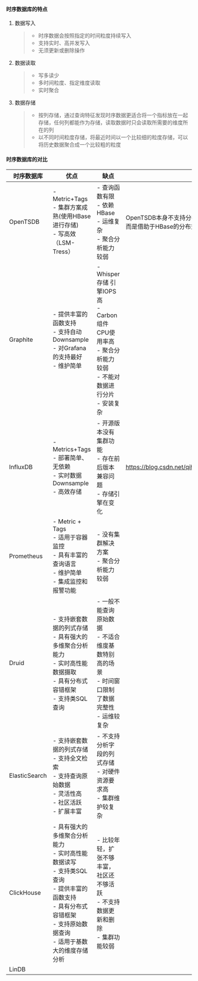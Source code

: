 #### 时序数据库的特点

1. 数据写入

   > - 时序数据会按照指定的时间粒度持续写入
   > - 支持实时、高并发写入
   > - 无须更新或删除操作

2. 数据读取

   >- 写多读少
   >- 多时间粒度、指定维度读取
   >- 实时聚合

3. 数据存储

   > - 按列存储，通过查询特征发现时序数据更适合将一个指标放在一起存储，任何列都能作为存储，读取数据时只会读取所需要的维度所在的列
   > - 以不同时间粒度存储，将最近时间以一个比较细的粒度存储，可以将历史数据聚合成一个比较粗的粒度

#### 时序数据库的对比

| 时序数据库    | 优点                                                         | 缺点                                                         | 高可用方案                                                   |
| ------------- | ------------------------------------------------------------ | ------------------------------------------------------------ | ------------------------------------------------------------ |
| OpenTSDB      | - Metric+Tags<br />- 集群方案成熟(使用HBase进行存储)<br />- 写高效（LSM-Tress） | \- 查询函数有限<br/>\- 依赖HBase<br/>\- 运维复杂<br/>\- 聚合分析能力较弱 | OpenTSDB本身不支持分布式，<br />而是借助于HBase的分布式集群方案 |
| Graphite      | \- 提供丰富的函数支持<br/>\- 支持自动Downsample<br/>\- 对Grafana的支持最好<br/>\- 维护简单 | \- Whisper存储 引擎IOPS高<br/>\- Carbon组件CPU使用率高<br/>\- 聚合分析能力较弱<br />- 不能对数据进行分片<br />- 安装复杂 |                                                              |
| InfluxDB      | \- Metrics+Tags<br/>\- 部署简单、无依赖<br/>\- 实时数据Downsample<br/>\- 高效存储 | \- 开源版本没有集群功能<br/>\- 存在前后版本兼容问题<br/>\- 存储引擎在变化 | https://blog.csdn.net/qihoo_tech/article/details/103415293   |
| Prometheus    | \- Metric + Tags<br/>\- 适用于容器监控<br/>\- 具有丰富的查询语言<br/>\- 维护简单<br/>\- 集成监控和报警功能 | \- 没有集群解决方案<br/>\- 聚合分析能力较弱                  |                                                              |
| Druid         | \- 支持嵌套数据的列式存储<br/>\- 具有强大的多维聚合分析能力<br/>\- 实时高性能数据摄取<br/>\- 具有分布式容错框架<br/>\- 支持类SQL查询 | \- 一般不能查询原始数据<br/>\- 不适合维度基数特别高的场景<br/>\- 时间窗口限制了数据完整性<br/>\- 运维较复杂 |                                                              |
| ElasticSearch | \- 支持嵌套数据的列式存储<br/>\- 支持全文检索<br/>\- 支持查询原始数据<br/>\- 灵活性高<br/>\- 社区活跃<br/>\- 扩展丰富 | \- 不支持分析字段的列式存储<br/>\- 对硬件资源要求高<br/>\- 集群维护较复杂 |                                                              |
| ClickHouse    | - 具有强大的多维聚合分析能力<br /> - 实时高性能数据读写 <br />- 支持类SQL查询 <br />- 提供丰富的函数支持 <br />- 具有分布式容错框架 <br />- 支持原始数据查询 <br />- 适用于基数大的维度存储分析 | \- 比较年轻，扩张不够丰富，社区还不够活跃<br/>\- 不支持数据更新和删除<br/>\- 集群功能较弱 |                                                              |
| LinDB         |                                                              |                                                              |                                                              |

